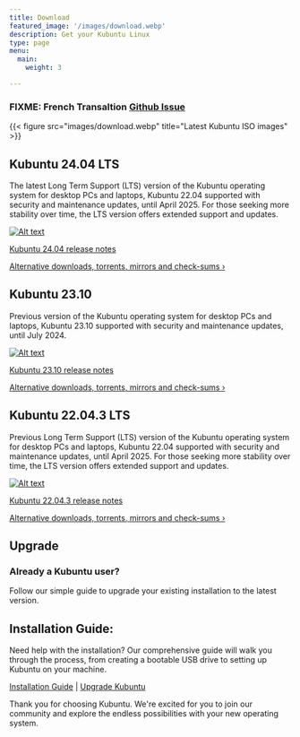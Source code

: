 ```yaml
---
title: Download
featured_image: '/images/download.webp'
description: Get your Kubuntu Linux
type: page
menu:
  main:
    weight: 3

---
```

### FIXME: French Transaltion [Github Issue](/link)

{{< figure src="images/download.webp" title="Latest Kubuntu ISO images" >}}

## Kubuntu 24.04 LTS
The latest Long Term Support (LTS) version of the Kubuntu operating system for desktop PCs and laptops, Kubuntu 22.04
supported with security and maintenance updates, until April 2025.
For those seeking more stability over time, the LTS version offers extended support and updates.


[![Alt text](images/64-bit_button.png "Kubuntu 22.04.3")](https://cdimage.ubuntu.com/kubuntu/releases/22.04.3/release/kubuntu-22.04.3-desktop-amd64.iso)

[Kubuntu 24.04 release notes](https://wiki.ubuntu.com/NobleNumbat/ReleaseNotes/Kubuntu)

[Alternative downloads, torrents, mirrors and check-sums ›](https://kubuntu.org/alternative-downloads)

## Kubuntu 23.10
Previous version of the Kubuntu operating system for desktop PCs and laptops, 
Kubuntu 23.10 supported with security and maintenance updates, until July 2024.

[![Alt text](images/64-bit_button.png "Kubuntu 23.10")](https://cdimage.ubuntu.com/kubuntu/releases/23.10/release/kubuntu-23.10-desktop-amd64.iso)

[Kubuntu 23.10 release notes](https://wiki.ubuntu.com/ManticMinotaur/ReleaseNotes/Kubuntu)

[Alternative downloads, torrents, mirrors and check-sums ›](https://kubuntu.org/alternative-downloads)

## Kubuntu 22.04.3 LTS
Previous Long Term Support (LTS) version of the Kubuntu operating system for desktop PCs and laptops, Kubuntu 22.04 
supported with security and maintenance updates, until April 2025.
For those seeking more stability over time, the LTS version offers extended support and updates.

[![Alt text](images/64-bit_button.png "Kubuntu 22.04.3")](https://cdimage.ubuntu.com/kubuntu/releases/22.04.3/release/kubuntu-22.04.3-desktop-amd64.iso)

[Kubuntu 22.04.3 release notes](https://wiki.ubuntu.com/JammyJellyfish/ReleaseNotes/Kubuntu)

[Alternative downloads, torrents, mirrors and check-sums ›](https://kubuntu.org/alternative-downloads)

## Upgrade
### Already a Kubuntu user? 
Follow our simple guide to upgrade your existing installation to the latest version.

## Installation Guide:
Need help with the installation? Our comprehensive guide will walk you through the process, 
from creating a bootable USB drive to setting up Kubuntu on your machine.

[Installation Guide](/link) | [Upgrade Kubuntu](/link)

Thank you for choosing Kubuntu. We're excited for you to join our community and explore the endless possibilities with your new operating system.